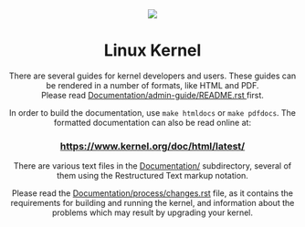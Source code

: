 <div align=center>
<img src="https://user-images.githubusercontent.com/76164598/177008539-5e020ade-fa3a-4d8a-93a9-b97fd9a4cc58.png"></img> <br> 

# Linux Kernel

There are several guides for kernel developers and users. These guides can
be rendered in a number of formats, like HTML and PDF. <br> Please read
<a href="https://github.com/torvalds/linux/tree/master/Documentation/admin-guide/README.rst"> Documentation/admin-guide/README.rst </a> first.

In order to build the documentation, use ``make htmldocs`` or
``make pdfdocs``.  The formatted documentation can also be read online at:

### <a href=https://www.kernel.org/doc/html/latest/>https://www.kernel.org/doc/html/latest/</a>

There are various text files in the <a href="https://github.com/torvalds/linux/tree/master/Documentation/">Documentation/</a> subdirectory,
several of them using the Restructured Text markup notation.

Please read the <a href="https://github.com/torvalds/linux/tree/master/Documentation/process/changes.rst">Documentation/process/changes.rst</a> file, as it contains the
requirements for building and running the kernel, and information about
the problems which may result by upgrading your kernel.
</div>
